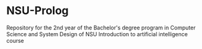 # NSU-Prolog
Repository for the 2nd year of the Bachelor's degree program in Computer Science and System Design of NSU Introduction to artificial intelligence course
